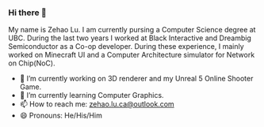 ### Hi there 👋 
My name is Zehao Lu. I am currently pursing a Computer Science degree at UBC. During the last two years I worked at Black Interactive and Dreambig Semiconductor as a Co-op developer. During these experience, I mainly worked on Minecraft UI and a Computer Architecture simulator for Network on Chip(NoC).   

<!--
**ZehaoLu01/ZehaoLu01** is a ✨ _special_ ✨ repository because its `README.md` (this file) appears on your GitHub profile.

Here are some ideas to get you started:

- 🔭 I’m currently working on 3D renderer and my Unreal 5 Online Shooter Game.
- 🌱 I’m currently learning Computer Graphics.
- 📫 How to reach me: zehao.lu.ca@outlook.com
- 😄 Pronouns: He/His/Him
- ⚡ Fun fact: ...
-->
- 🔭 I’m currently working on 3D renderer and my Unreal 5 Online Shooter Game.
- 🌱 I’m currently learning Computer Graphics.
- 📫 How to reach me: zehao.lu.ca@outlook.com
- 😄 Pronouns: He/His/Him
